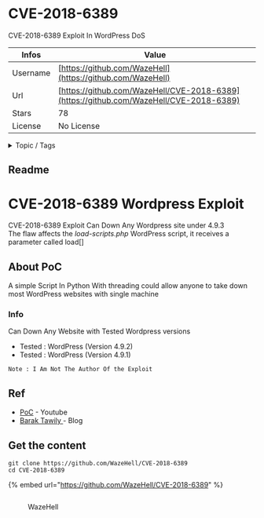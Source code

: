 # CVE-2018-6389

CVE-2018-6389 Exploit In WordPress DoS 

| Infos    | Value                                                              |
| -------- | -------------------------------------------------------------------|
| Username | [https://github.com/WazeHell](https://github.com/WazeHell) |
| Url      | [https://github.com/WazeHell/CVE-2018-6389](https://github.com/WazeHell/CVE-2018-6389)                                               |
| Stars    | 78                                                          |
| License  | No License                                                        |

<details>

<summary>Topic / Tags</summary>



</details>

## Readme

# CVE-2018-6389 Wordpress Exploit

CVE-2018-6389 Exploit Can Down Any Wordpress site under 4.9.3 <Br>
The flaw affects the *load-scripts.php* WordPress script, it receives a parameter called load[] 

## About PoC
A simple Script In Python With threading could allow anyone to take down most WordPress websites with single machine
### Info

Can Down Any Website with Tested Wordpress versions <Br>
* Tested : WordPress (Version 4.9.2) 
* Tested : WordPress (Version 4.9.1)

```
Note : I Am Not The Author Of the Exploit 
```

## Ref

* [PoC](https://www.youtube.com/watch?v=nNDsGTalXS0) - Youtube
* [ Barak Tawily ](https://baraktawily.blogspot.com/2018/02/how-to-dos-29-of-world-wide-websites.html) - Blog



## Get the content

```
git clone https://github.com/WazeHell/CVE-2018-6389
cd CVE-2018-6389
```

{% embed url="https://github.com/WazeHell/CVE-2018-6389" %}

<figure><img src="https://avatars.githubusercontent.com/u/20618414?v=4" alt=""><figcaption><p>WazeHell</p></figcaption></figure>
